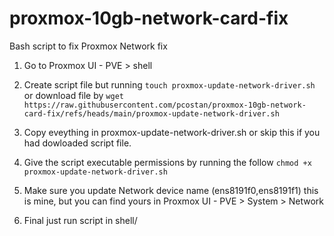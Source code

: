 # proxmox-10gb-network-card-fix
Bash script to fix Proxmox Network fix

1. Go to Proxmox UI - PVE > shell
   
2. Create script file but running `touch proxmox-update-network-driver.sh` or download file by `wget https://raw.githubusercontent.com/pcostan/proxmox-10gb-network-card-fix/refs/heads/main/proxmox-update-network-driver.sh`
   
3. Copy eveything in proxmox-update-network-driver.sh or skip this if you had dowloaded script file.

4. Give the script executable permissions by running the follow `chmod +x proxmox-update-network-driver.sh`

5. Make sure you update Network device name (ens8191f0,ens8191f1) this is mine, but you can find yours in Proxmox UI - PVE > System > Network

6. Final just run script in shell/
